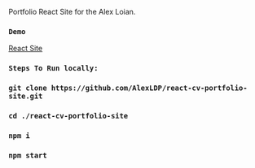
Portfolio React Site for the Alex Loian.

### `Demo`

[React Site](https://alexloian.com)


### `Steps To Run locally:`

### `git clone https://github.com/AlexLDP/react-cv-portfolio-site.git`
### `cd ./react-cv-portfolio-site`
### `npm i`
### `npm start`
